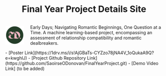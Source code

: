 <div style="text-align: center;">
  <h1>Final Year Project Details Site</h1>
</div>
<div style="display: flex; align-items: center;">
  <img src="favicon.png" alt="logo" style="width: 60px; height: 60px; margin-right: 20px;">
  <p>Early Days; Navigating Romantic Beginnings, One Question at a Time. A machine learning-based project, encompassing an assessment of relationship compatibility and romantic dealbreakers.</p>
</div>
 - [Poster Link](https://1drv.ms/i/s!AjGBaTs-CYZzo78jNA4V_1oQukaA9Q?e=kwghlJ)
 - [Project Github Repository Link](https://github.com/SaoirseODonovan/FinalYearProject.git)
 - [Demo Video Link] (to be added)
